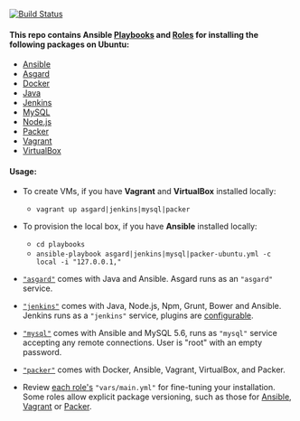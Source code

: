 [![Build Status](https://api.shippable.com/projects/5416fa1e50f3833e055aa2a8/badge?branchName=ship)](https://app.shippable.com/projects/5416fa1e50f3833e055aa2a8)

#### This repo contains Ansible [Playbooks](https://github.com/evgeny-goldin/playbooks/tree/master/playbooks) and [Roles](https://github.com/evgeny-goldin/playbooks/tree/master/playbooks/roles) for installing the following packages on Ubuntu:

* [Ansible](http://www.ansible.com/)
* [Asgard](https://github.com/Netflix/asgard)
* [Docker](https://www.docker.com/)
* [Java](http://www.oracle.com/technetwork/java/index.html)
* [Jenkins](http://jenkins-ci.org/)
* [MySQL](http://www.mysql.com/)
* [Node.js](http://nodejs.org/)
* [Packer](http://www.packer.io/)
* [Vagrant](http://www.vagrantup.com/)
* [VirtualBox](https://www.virtualbox.org/)

#### Usage:

* To create VMs, if you have **Vagrant** and **VirtualBox** installed locally:

  * `vagrant up asgard|jenkins|mysql|packer`

* To provision the local box, if you have **Ansible** installed locally:

  * `cd playbooks`
  * `ansible-playbook asgard|jenkins|mysql|packer-ubuntu.yml -c local -i "127.0.0.1,"`

* [`"asgard"`](https://github.com/evgeny-goldin/playbooks/blob/master/playbooks/asgard-ubuntu.yml) comes with Java and Ansible. Asgard runs as an `"asgard"` service.

* [`"jenkins"`](https://github.com/evgeny-goldin/playbooks/blob/master/playbooks/jenkins-ubuntu.yml) comes with Java, Node.js, Npm, Grunt, Bower and Ansible. Jenkins runs as a `"jenkins"` service, plugins are [configurable](https://github.com/evgeny-goldin/playbooks/blob/master/playbooks/roles/jenkins/vars/main.yml).

* [`"mysql"`](https://github.com/evgeny-goldin/playbooks/blob/master/playbooks/mysql-ubuntu.yml) comes with Ansible and MySQL 5.6, runs as `"mysql"` service accepting any remote connections. User is "root" with an empty password.

* [`"packer"`](https://github.com/evgeny-goldin/playbooks/blob/master/playbooks/packer-ubuntu.yml) comes with Docker, Ansible, Vagrant, VirtualBox, and Packer.

* Review [each role's](https://github.com/evgeny-goldin/playbooks/tree/master/playbooks/roles) `"vars/main.yml"` for fine-tuning your installation. Some roles allow explicit package versioning, such as those for [Ansible](https://github.com/evgeny-goldin/playbooks/blob/master/playbooks/roles/ansible/vars/main.yml), [Vagrant](https://github.com/evgeny-goldin/playbooks/blob/master/playbooks/roles/vagrant/vars/main.yml) or [Packer](https://github.com/evgeny-goldin/playbooks/blob/master/playbooks/roles/packer/vars/main.yml).
